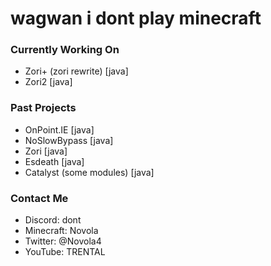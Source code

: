 # wagwan i dont play minecraft
### Currently Working On
- Zori+ (zori rewrite) [java]
- Zori2 [java]
### Past Projects
- OnPoint.IE [java]
- NoSlowBypass [java]
- Zori [java]
- Esdeath [java]
- Catalyst (some modules) [java]
### Contact Me
- Discord: dont
- Minecraft: Novola
- Twitter: @Novola4
- YouTube: TRENTAL
